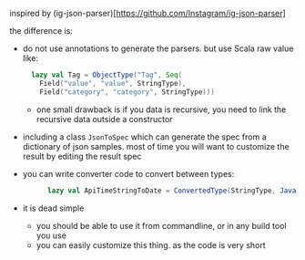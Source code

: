 
inspired by (ig-json-parser)[https://github.com/Instagram/ig-json-parser]

the difference is:

* do not use annotations to generate the parsers. but use Scala raw value like:
    ```scala
      lazy val Tag = ObjectType("Tag", Seq(
        Field("value", "value", StringType),
        Field("category", "category", StringType)))
    ```

    * one small drawback is if you data is recursive, you need to link the recursive data outside a constructor

* including a class `JsonToSpec` which can generate the spec from a dictionary of json samples. most of time you will want to customize the result by editing the result spec
* you can write converter code to convert between types:

    ```scala
          lazy val ApiTimeStringToDate = ConvertedType(StringType, JavaObjectType("java.util.Date"), "ApiTimeStringToDate", "DateToApiTimeString")
    ```
* it is dead simple
    * you should be able to use it from commandline, or in any build tool you use
    * you can easily customize this thing. as the code is very short

